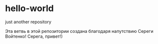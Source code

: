 # hello-world
just another repository

Эта ветвь в этой репозитории создана благодаря напутствию Сереги Войтенко! Серега, привет!)

